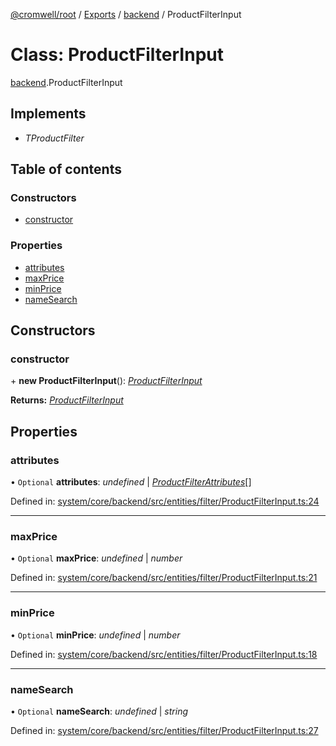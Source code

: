 [@cromwell/root](../README.md) / [Exports](../modules.md) / [backend](../modules/backend.md) / ProductFilterInput

# Class: ProductFilterInput

[backend](../modules/backend.md).ProductFilterInput

## Implements

* *TProductFilter*

## Table of contents

### Constructors

- [constructor](backend.productfilterinput.md#constructor)

### Properties

- [attributes](backend.productfilterinput.md#attributes)
- [maxPrice](backend.productfilterinput.md#maxprice)
- [minPrice](backend.productfilterinput.md#minprice)
- [nameSearch](backend.productfilterinput.md#namesearch)

## Constructors

### constructor

\+ **new ProductFilterInput**(): [*ProductFilterInput*](backend.productfilterinput.md)

**Returns:** [*ProductFilterInput*](backend.productfilterinput.md)

## Properties

### attributes

• `Optional` **attributes**: *undefined* \| [*ProductFilterAttributes*](backend.productfilterattributes.md)[]

Defined in: [system/core/backend/src/entities/filter/ProductFilterInput.ts:24](https://github.com/CromwellCMS/Cromwell/blob/8568c07/system/core/backend/src/entities/filter/ProductFilterInput.ts#L24)

___

### maxPrice

• `Optional` **maxPrice**: *undefined* \| *number*

Defined in: [system/core/backend/src/entities/filter/ProductFilterInput.ts:21](https://github.com/CromwellCMS/Cromwell/blob/8568c07/system/core/backend/src/entities/filter/ProductFilterInput.ts#L21)

___

### minPrice

• `Optional` **minPrice**: *undefined* \| *number*

Defined in: [system/core/backend/src/entities/filter/ProductFilterInput.ts:18](https://github.com/CromwellCMS/Cromwell/blob/8568c07/system/core/backend/src/entities/filter/ProductFilterInput.ts#L18)

___

### nameSearch

• `Optional` **nameSearch**: *undefined* \| *string*

Defined in: [system/core/backend/src/entities/filter/ProductFilterInput.ts:27](https://github.com/CromwellCMS/Cromwell/blob/8568c07/system/core/backend/src/entities/filter/ProductFilterInput.ts#L27)
